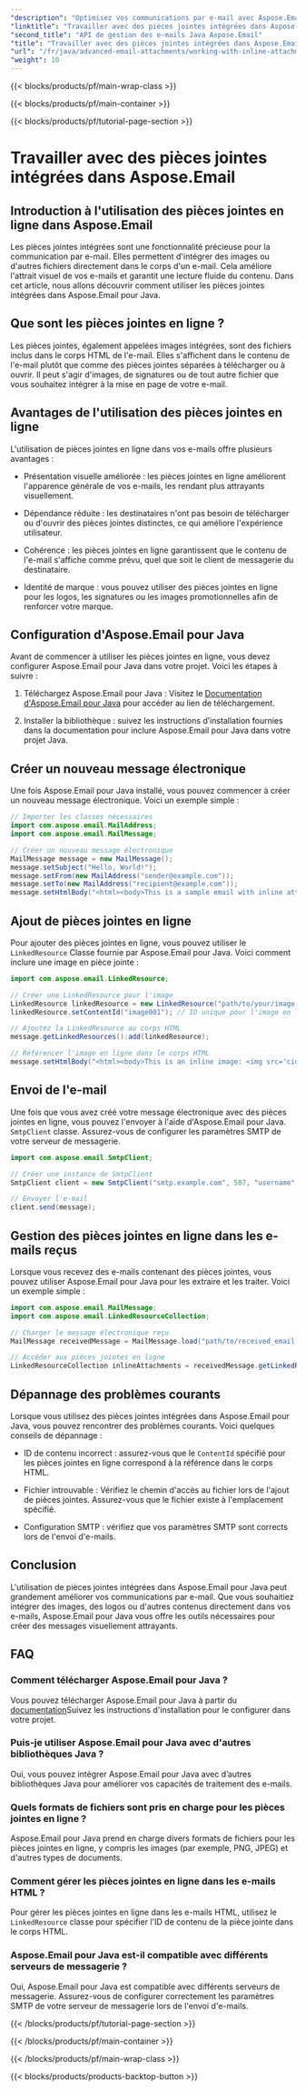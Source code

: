 ```yaml
---
"description": "Optimisez vos communications par e-mail avec Aspose.Email pour Java. Apprenez à utiliser les pièces jointes intégrées dans ce guide complet."
"linktitle": "Travailler avec des pièces jointes intégrées dans Aspose.Email"
"second_title": "API de gestion des e-mails Java Aspose.Email"
"title": "Travailler avec des pièces jointes intégrées dans Aspose.Email"
"url": "/fr/java/advanced-email-attachments/working-with-inline-attachments/"
"weight": 10
---
```


{{< blocks/products/pf/main-wrap-class >}}

{{< blocks/products/pf/main-container >}}

{{< blocks/products/pf/tutorial-page-section >}}

# Travailler avec des pièces jointes intégrées dans Aspose.Email


## Introduction à l'utilisation des pièces jointes en ligne dans Aspose.Email

Les pièces jointes intégrées sont une fonctionnalité précieuse pour la communication par e-mail. Elles permettent d'intégrer des images ou d'autres fichiers directement dans le corps d'un e-mail. Cela améliore l'attrait visuel de vos e-mails et garantit une lecture fluide du contenu. Dans cet article, nous allons découvrir comment utiliser les pièces jointes intégrées dans Aspose.Email pour Java.

## Que sont les pièces jointes en ligne ?

Les pièces jointes, également appelées images intégrées, sont des fichiers inclus dans le corps HTML de l'e-mail. Elles s'affichent dans le contenu de l'e-mail plutôt que comme des pièces jointes séparées à télécharger ou à ouvrir. Il peut s'agir d'images, de signatures ou de tout autre fichier que vous souhaitez intégrer à la mise en page de votre e-mail.

## Avantages de l'utilisation des pièces jointes en ligne

L'utilisation de pièces jointes en ligne dans vos e-mails offre plusieurs avantages :

- Présentation visuelle améliorée : les pièces jointes en ligne améliorent l'apparence générale de vos e-mails, les rendant plus attrayants visuellement.

- Dépendance réduite : les destinataires n'ont pas besoin de télécharger ou d'ouvrir des pièces jointes distinctes, ce qui améliore l'expérience utilisateur.

- Cohérence : les pièces jointes en ligne garantissent que le contenu de l'e-mail s'affiche comme prévu, quel que soit le client de messagerie du destinataire.

- Identité de marque : vous pouvez utiliser des pièces jointes en ligne pour les logos, les signatures ou les images promotionnelles afin de renforcer votre marque.

## Configuration d'Aspose.Email pour Java

Avant de commencer à utiliser les pièces jointes en ligne, vous devez configurer Aspose.Email pour Java dans votre projet. Voici les étapes à suivre :

1. Téléchargez Aspose.Email pour Java : Visitez le [Documentation d'Aspose.Email pour Java](https://reference.aspose.com/email/java/) pour accéder au lien de téléchargement.

2. Installer la bibliothèque : suivez les instructions d’installation fournies dans la documentation pour inclure Aspose.Email pour Java dans votre projet Java.

## Créer un nouveau message électronique

Une fois Aspose.Email pour Java installé, vous pouvez commencer à créer un nouveau message électronique. Voici un exemple simple :

```java
// Importer les classes nécessaires
import com.aspose.email.MailAddress;
import com.aspose.email.MailMessage;

// Créer un nouveau message électronique
MailMessage message = new MailMessage();
message.setSubject("Hello, World!");
message.setFrom(new MailAddress("sender@example.com"));
message.setTo(new MailAddress("recipient@example.com"));
message.setHtmlBody("<html><body>This is a sample email with inline attachments.</body></html>");
```

## Ajout de pièces jointes en ligne

Pour ajouter des pièces jointes en ligne, vous pouvez utiliser le `LinkedResource` Classe fournie par Aspose.Email pour Java. Voici comment inclure une image en pièce jointe :

```java
import com.aspose.email.LinkedResource;

// Créer une LinkedResource pour l'image
LinkedResource linkedResource = new LinkedResource("path/to/your/image.png");
linkedResource.setContentId("image001"); // ID unique pour l'image en ligne

// Ajoutez la LinkedResource au corps HTML
message.getLinkedResources().add(linkedResource);

// Référencer l'image en ligne dans le corps HTML
message.setHtmlBody("<html><body>This is an inline image: <img src='cid:image001'></body></html>");
```

## Envoi de l'e-mail

Une fois que vous avez créé votre message électronique avec des pièces jointes en ligne, vous pouvez l'envoyer à l'aide d'Aspose.Email pour Java. `SmtpClient` classe. Assurez-vous de configurer les paramètres SMTP de votre serveur de messagerie.

```java
import com.aspose.email.SmtpClient;

// Créer une instance de SmtpClient
SmtpClient client = new SmtpClient("smtp.example.com", 587, "username", "password");

// Envoyer l'e-mail
client.send(message);
```

## Gestion des pièces jointes en ligne dans les e-mails reçus

Lorsque vous recevez des e-mails contenant des pièces jointes, vous pouvez utiliser Aspose.Email pour Java pour les extraire et les traiter. Voici un exemple simple :

```java
import com.aspose.email.MailMessage;
import com.aspose.email.LinkedResourceCollection;

// Charger le message électronique reçu
MailMessage receivedMessage = MailMessage.load("path/to/received_email.eml");

// Accéder aux pièces jointes en ligne
LinkedResourceCollection inlineAttachments = receivedMessage.getLinkedResources();
```

## Dépannage des problèmes courants

Lorsque vous utilisez des pièces jointes intégrées dans Aspose.Email pour Java, vous pouvez rencontrer des problèmes courants. Voici quelques conseils de dépannage :

- ID de contenu incorrect : assurez-vous que le `ContentId` spécifié pour les pièces jointes en ligne correspond à la référence dans le corps HTML.

- Fichier introuvable : Vérifiez le chemin d'accès au fichier lors de l'ajout de pièces jointes. Assurez-vous que le fichier existe à l'emplacement spécifié.

- Configuration SMTP : vérifiez que vos paramètres SMTP sont corrects lors de l'envoi d'e-mails.

## Conclusion

L'utilisation de pièces jointes intégrées dans Aspose.Email pour Java peut grandement améliorer vos communications par e-mail. Que vous souhaitiez intégrer des images, des logos ou d'autres contenus directement dans vos e-mails, Aspose.Email pour Java vous offre les outils nécessaires pour créer des messages visuellement attrayants.

## FAQ

### Comment télécharger Aspose.Email pour Java ?

Vous pouvez télécharger Aspose.Email pour Java à partir du [documentation](https://reference.aspose.com/email/java/)Suivez les instructions d'installation pour le configurer dans votre projet.

### Puis-je utiliser Aspose.Email pour Java avec d'autres bibliothèques Java ?

Oui, vous pouvez intégrer Aspose.Email pour Java avec d’autres bibliothèques Java pour améliorer vos capacités de traitement des e-mails.

### Quels formats de fichiers sont pris en charge pour les pièces jointes en ligne ?

Aspose.Email pour Java prend en charge divers formats de fichiers pour les pièces jointes en ligne, y compris les images (par exemple, PNG, JPEG) et d'autres types de documents.

### Comment gérer les pièces jointes en ligne dans les e-mails HTML ?

Pour gérer les pièces jointes en ligne dans les e-mails HTML, utilisez le `LinkedResource` classe pour spécifier l'ID de contenu de la pièce jointe dans le corps HTML.

### Aspose.Email pour Java est-il compatible avec différents serveurs de messagerie ?

Oui, Aspose.Email pour Java est compatible avec différents serveurs de messagerie. Assurez-vous de configurer correctement les paramètres SMTP de votre serveur de messagerie lors de l'envoi d'e-mails.

{{< /blocks/products/pf/tutorial-page-section >}}

{{< /blocks/products/pf/main-container >}}

{{< /blocks/products/pf/main-wrap-class >}}

{{< blocks/products/products-backtop-button >}}